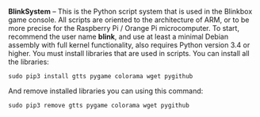 **BlinkSystem** – This is the Python script system that is used in the Blinkbox game console. All scripts are oriented to the architecture of ARM, or to be more precise for the Raspberry Pi / Orange Pi microcomputer. To start, recommend the user name **blink**, and use at least a minimal Debian assembly with full kernel functionality, also requires Python version 3.4 or higher. You must install libraries that are used in scripts. You can install all the libraries:
```
sudo pip3 install gtts pygame colorama wget pygithub
```
And remove installed libraries you can using this command:
```
sudo pip3 remove gtts pygame colorama wget pygithub
```